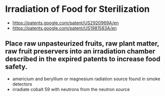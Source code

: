 # Irradiation of Food for Sterilization
- https://patents.google.com/patent/US2920969A/en
- https://patents.google.com/patent/US1981583A/en

Place raw unpasteurized fruits, raw plant matter, raw fruit preservers into an irradiation chamber described in the expired patents to increase food safety.
-------------------------------

- americium and beryllium or magnesium radiation source found in smoke detectors
- irradiate cobalt 59 with neutrons from the neutron source
